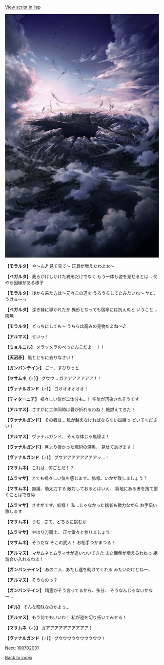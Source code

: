 [View script in lisp](../scripts/100702021.txt)

![101_hole.png](../images/backgrounds/101_hole.png)

**【モラルタ】**
や～ん♪
見て見て～
玩具が増えたわよぉ～

**【ベガルタ】**
我らがけしかけた異形だけでなく
もう一体も姿を見せるとは…
何やら因縁がある様子

**【モラルタ】**
後から来た方は～元々この辺を
うろうろしてたみたいね～
ヤだ、うける～っ

**【ベガルタ】**
深き縁に導かれたか
異形となっても宿命には抗えぬと
いうこと…南無

**【モラルタ】**
どっちにしても～
うちらは高みの見物だよね～♪

**【アルマス】**
せいっ！

**【ミョルニル】**
メラッメラのぺったんこだよー！！

**【天沼矛】**
風とともに去りなさい！

**【ガンバンテイン】**
ごー、すぴりっと

**【マサムネ（♂）】**
グウウ…
ガアアアアアアア！！

**【ヴァナルガンド（♂）】**
ゴオオオオオオ！

**【ティターニア】**
禍々しい気が二体分も…！
空気が汚染されそうです

**【アルマス】**
さすがに二体同時は骨が折れるわね！
絶燃えてきた！

**【ヴァナルガンド】**
その者は…
私が越えなければならない試練っ
どいてください！

**【アルマス】**
ヴァナルガンド、
そんな体じゃ無理よ！

**【ヴァナルガンド】**
月より授かった魔術の深奥、
見せてあげます！

**【ヴァナルガンド（♂）】**
グウアアアアアアアアッ…！

**【マサムネ】**
これは…何ごとだ！？

**【ムラマサ】**
とても禍々しい気を感じます…
姉様、いかが致しましょう？

**【マサムネ】**
無論、助太刀する
敵対しておるとはいえ、
窮地にある者を捨て置くことはできぬ

**【ムラマサ】**
さすがです、姉様！
私…じゃなかった拙者も微力ながら
お手伝い致します

**【マサムネ】**
うむ…さて、どちらに挑むか

**【ムラマサ】**
やはり刀同士、
正々堂々と参りましょう！

**【マサムネ】**
そうだな
そこの武人！
お相手つかまつる！

**【アルマス】**
マサムネとムラマサが追いついてきた
また面倒が増えるわねっ
絶気合い入れるわよ！

**【ガンバンテイン】**
あの二人…あたし達を助けてくれる
みたいだけどねー…

**【アルマス】**
そうなのっ？

**【ガンバンテイン】**
精霊がそう言ってるから、多分、
そうなんじゃないかなー…

**【ギル】**
そんな曖昧なのかよっ…

**【アルマス】**
もう何でもいいわ！
私が道を切り拓いてみせる！

**【マサムネ（♂）】**
ガアアアアアアアアアア！

**【ヴァナルガンド（♂）】**
グウウウウウウウウウウ！

Next: [100702031](100702031.md)

[Back to index](index.md)
